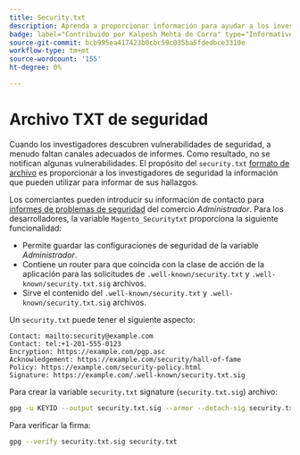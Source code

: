 ```yaml
---
title: Security.txt
description: Aprenda a proporcionar información para ayudar a los investigadores de seguridad a informar sobre vulnerabilidades.
badge: label="Contribuido por Kalpesh Mehta de Corra" type="Informative" url="https://solutionpartners.adobe.com/s/directory/detail/corra" tooltip="Kalpesh Mehta"
source-git-commit: bcb995ea417423b0cbc59c035ba5fdedbce3310e
workflow-type: tm+mt
source-wordcount: '155'
ht-degree: 0%

---
```



# Archivo TXT de seguridad

Cuando los investigadores descubren vulnerabilidades de seguridad, a menudo faltan canales adecuados de informes. Como resultado, no se notifican algunas vulnerabilidades. El propósito del `security.txt` [formato de archivo](https://datatracker.ietf.org/doc/html/draft-foudil-securitytxt-09) es proporcionar a los investigadores de seguridad la información que pueden utilizar para informar de sus hallazgos.

Los comerciantes pueden introducir su información de contacto para [informes de problemas de seguridad](https://docs.magento.com/user-guide/stores/security-issue-reporting.html) del comercio _Administrador_. Para los desarrolladores, la variable `Magento_Securitytxt` proporciona la siguiente funcionalidad:

- Permite guardar las configuraciones de seguridad de la variable _Administrador_.
- Contiene un router para que coincida con la clase de acción de la aplicación para las solicitudes de `.well-known/security.txt` y `.well-known/security.txt.sig` archivos.
- Sirve el contenido del `.well-known/security.txt` y `.well-known/security.txt.sig` archivos.

Un `security.txt` puede tener el siguiente aspecto:

```text
Contact: mailto:security@example.com
Contact: tel:+1-201-555-0123
Encryption: https://example.com/pgp.asc
Acknowledgement: https://example.com/security/hall-of-fame
Policy: https://example.com/security-policy.html
Signature: https://example.com/.well-known/security.txt.sig
```

Para crear la variable `security.txt` signature (`security.txt.sig`) archivo:

```bash
gpg -u KEYID --output security.txt.sig --armor --detach-sig security.txt
```

Para verificar la firma:

```bash
gpg --verify security.txt.sig security.txt
```
